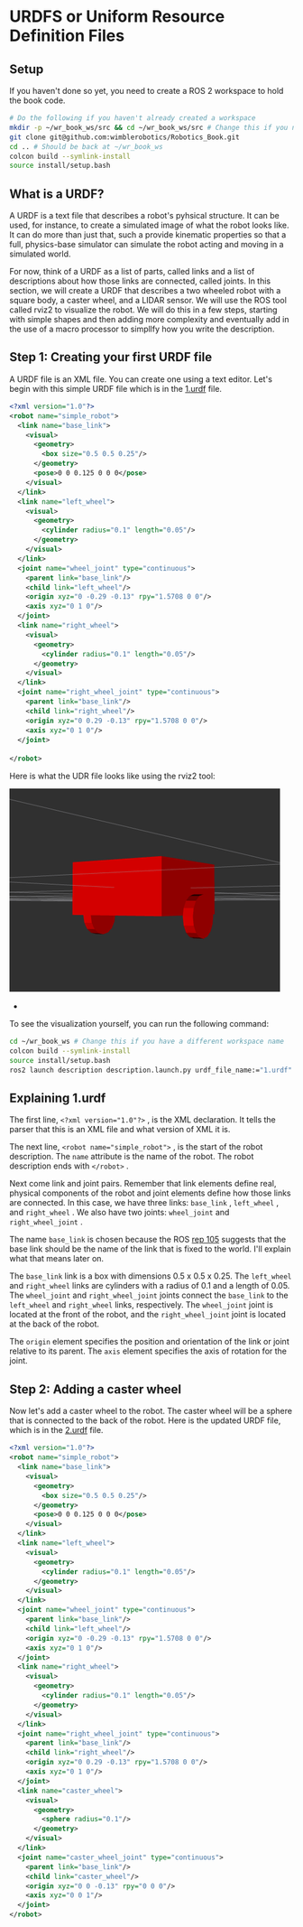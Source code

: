 # URDFS or Uniform Resource Definition Files

## Setup

If you haven't done so yet, you need to create a ROS 2 workspace to hold the book code.

```bash
# Do the following if you haven't already created a workspace
mkdir -p ~/wr_book_ws/src && cd ~/wr_book_ws/src # Change this if you need a different name or location
git clone git@github.com:wimblerobotics/Robotics_Book.git
cd .. # Should be back at ~/wr_book_ws
colcon build --symlink-install
source install/setup.bash
```

## What is a URDF?

A URDF is a text file that describes a robot's pyhsical structure. It can be used, for instance, to create a simulated image of what the robot looks like. It can do more than just that, such a provide kinematic properties so that a full, physics-base simulator can simulate the robot acting and moving in a simulated world.

For now, think of a URDF as a list of parts, called links and a list of descriptions about how those links are connected, called joints. In this section, we will create a URDF that describes a two wheeled robot with a square body, a caster wheel, and a LIDAR sensor. We will use the ROS tool called rviz2 to visualize the robot. We will do this in a few steps, starting with simple shapes and then adding more complexity and eventually add in the use of a macro processor to simpllfy how you write the description.

## Step 1: Creating your first URDF file

A URDF file is an XML file. You can create one using a text editor. Let's begin with this simple URDF file which is in the [1.urdf](../../description/urdf/1.urdf) file.

```xml
<?xml version="1.0"?>
<robot name="simple_robot">
  <link name="base_link">
    <visual>
      <geometry>
        <box size="0.5 0.5 0.25"/>
      </geometry>
      <pose>0 0 0.125 0 0 0</pose>
    </visual>
  </link>
  <link name="left_wheel">
    <visual>
      <geometry>
        <cylinder radius="0.1" length="0.05"/>
      </geometry>
    </visual>
  </link>
  <joint name="wheel_joint" type="continuous">
    <parent link="base_link"/>
    <child link="left_wheel"/>
    <origin xyz="0 -0.29 -0.13" rpy="1.5708 0 0"/>
    <axis xyz="0 1 0"/>
  </joint>
  <link name="right_wheel">
    <visual>
      <geometry>
        <cylinder radius="0.1" length="0.05"/>
      </geometry>
    </visual>
  </link>
  <joint name="right_wheel_joint" type="continuous">
    <parent link="base_link"/>
    <child link="right_wheel"/>
    <origin xyz="0 0.29 -0.13" rpy="1.5708 0 0"/>
    <axis xyz="0 1 0"/>
  </joint>

</robot>
  ```

Here is what the UDR file looks like using the rviz2 tool:

![alt text](../media/1.png)

*

To see the visualization yourself, you can run the following command:

```bash
cd ~/wr_book_ws # Change this if you have a different workspace name
colcon build --symlink-install
source install/setup.bash
ros2 launch description description.launch.py urdf_file_name:="1.urdf"
```

## Explaining 1.urdf

The first line, `<?xml version="1.0"?>` , is the XML declaration. It tells the parser that this is an XML file and what version of XML it is.

The next line, `<robot name="simple_robot">` , is the start of the robot description. The `name` attribute is the name of the robot. The robot description ends with `</robot>` .

Next come link and joint pairs. Remember that link elements define real, physical components of the robot and joint elements define how those links are connected. In this case, we have three links: `base_link` , `left_wheel` , and `right_wheel` . We also have two joints: `wheel_joint` and `right_wheel_joint` .

The name `base_link` is chosen because the ROS [rep 105](https://www.ros.org/reps/rep-0105.html)
suggests that the base link should be the name of the link that is fixed to the world. I'll explain what that means later on.

The `base_link` link is a box with dimensions 0.5 x 0.5 x 0.25. The `left_wheel` and `right_wheel` links are cylinders with a radius of 0.1 and a length of 0.05. The `wheel_joint` and `right_wheel_joint` joints connect the `base_link` to the `left_wheel` and `right_wheel` links, respectively. The `wheel_joint` joint is located at the front of the robot, and the `right_wheel_joint` joint is located at the back of the robot.

The `origin` element specifies the position and orientation of the link or joint relative to its parent. The `axis` element specifies the axis of rotation for the joint.

## Step 2: Adding a caster wheel

Now let's add a caster wheel to the robot. The caster wheel will be a sphere that is connected to the back of the robot. Here is the updated URDF file, which is in the [2.urdf](../../description/urdf/2.urdf) file.

```xml
<?xml version="1.0"?>
<robot name="simple_robot">
  <link name="base_link">
    <visual>
      <geometry>
        <box size="0.5 0.5 0.25"/>
      </geometry>
      <pose>0 0 0.125 0 0 0</pose>
    </visual>
  </link>
  <link name="left_wheel">
    <visual>
      <geometry>
        <cylinder radius="0.1" length="0.05"/>
      </geometry>
    </visual>
  </link>
  <joint name="wheel_joint" type="continuous">
    <parent link="base_link"/>
    <child link="left_wheel"/>
    <origin xyz="0 -0.29 -0.13" rpy="1.5708 0 0"/>
    <axis xyz="0 1 0"/>
  </joint>
  <link name="right_wheel">
    <visual>
      <geometry>
        <cylinder radius="0.1" length="0.05"/>
      </geometry>
    </visual>
  </link>
  <joint name="right_wheel_joint" type="continuous">
    <parent link="base_link"/>
    <child link="right_wheel"/>
    <origin xyz="0 0.29 -0.13" rpy="1.5708 0 0"/>
    <axis xyz="0 1 0"/>
  </joint>
  <link name="caster_wheel">
    <visual>
      <geometry>
        <sphere radius="0.1"/>
      </geometry>
    </visual>
  </link>
  <joint name="caster_wheel_joint" type="continuous">
    <parent link="base_link"/>
    <child link="caster_wheel"/>
    <origin xyz="0 0 -0.13" rpy="0 0 0"/>
    <axis xyz="0 0 1"/>
  </joint>
</robot>
```
